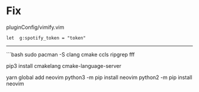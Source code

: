 # Fix 
pluginConfig/vimify.vim
```vim
let  g:spotify_token = "token"
```
<hr/>
```bash
sudo pacman -S clang cmake ccls ripgrep fff

pip3 install cmakelang cmake-language-server

yarn global add neovim
python3 -m pip install neovim
python2 -m pip install neovim
```
